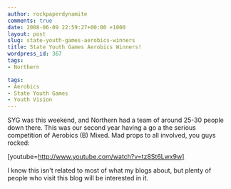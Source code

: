 ```yaml
---
author: rockpaperdynamite
comments: true
date: 2008-06-09 22:59:27+00:00 +1000
layout: post
slug: state-youth-games-aerobics-winners
title: State Youth Games Aerobics Winners!
wordpress_id: 367
tags:
- Northern

tags:
- Aerobics
- State Youth Games
- Youth Vision
---
```


SYG was this weekend, and Northern had a team of around 25-30 people down there. This was our second year having a go a the serious competition of Aerobics (B) Mixed. Mad props to all involved, you guys rocked:

[youtube=http://www.youtube.com/watch?v=tz8St6Lwx9w]

I know this isn't related to most of what my blogs about, but plenty of people who visit this blog will be interested in it.
